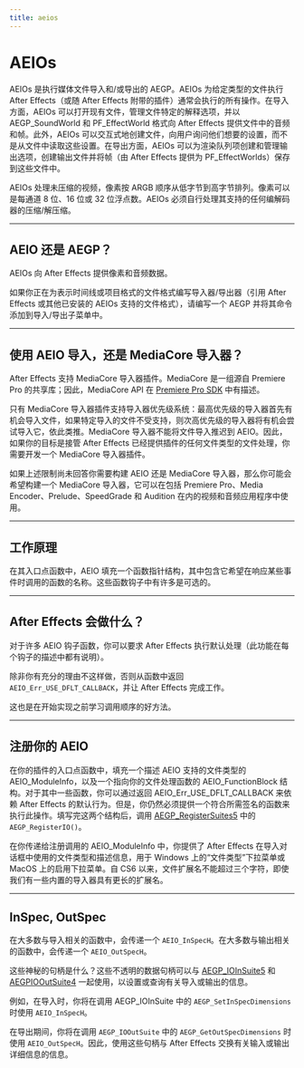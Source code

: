 ```yaml
---
title: aeios
---
```

# AEIOs

AEIOs 是执行媒体文件导入和/或导出的 AEGP。AEIOs 为给定类型的文件执行 After Effects（或随 After Effects 附带的插件）通常会执行的所有操作。在导入方面，AEIOs 可以打开现有文件，管理文件特定的解释选项，并以 AEGP_SoundWorld 和 PF_EffectWorld 格式向 After Effects 提供文件中的音频和帧。此外，AEIOs 可以交互式地创建文件，向用户询问他们想要的设置，而不是从文件中读取这些设置。在导出方面，AEIOs 可以为渲染队列项创建和管理输出选项，创建输出文件并将帧（由 After Effects 提供为 PF_EffectWorlds）保存到这些文件中。

AEIOs 处理未压缩的视频，像素按 ARGB 顺序从低字节到高字节排列。像素可以是每通道 8 位、16 位或 32 位浮点数。AEIOs 必须自行处理其支持的任何编解码器的压缩/解压缩。

---

## AEIO 还是 AEGP？

AEIOs 向 After Effects 提供像素和音频数据。

如果你正在为表示时间线或项目格式的文件格式编写导入器/导出器（引用 After Effects 或其他已安装的 AEIOs 支持的文件格式），请编写一个 AEGP 并将其命令添加到导入/导出子菜单中。

---

## 使用 AEIO 导入，还是 MediaCore 导入器？

After Effects 支持 MediaCore 导入器插件。MediaCore 是一组源自 Premiere Pro 的共享库；因此，MediaCore API 在 [Premiere Pro SDK](http://ppro-plugin-sdk.aenhancers.com/) 中有描述。

只有 MediaCore 导入器插件支持导入器优先级系统：最高优先级的导入器首先有机会导入文件，如果特定导入的文件不受支持，则次高优先级的导入器将有机会尝试导入它，依此类推。MediaCore 导入器不能将文件导入推迟到 AEIO。因此，如果你的目标是接管 After Effects 已经提供插件的任何文件类型的文件处理，你需要开发一个 MediaCore 导入器插件。

如果上述限制尚未回答你需要构建 AEIO 还是 MediaCore 导入器，那么你可能会希望构建一个 MediaCore 导入器，它可以在包括 Premiere Pro、Media Encoder、Prelude、SpeedGrade 和 Audition 在内的视频和音频应用程序中使用。

---

## 工作原理

在其入口点函数中，AEIO 填充一个函数指针结构，其中包含它希望在响应某些事件时调用的函数的名称。这些函数钩子中有许多是可选的。

---

## After Effects 会做什么？

对于许多 AEIO 钩子函数，你可以要求 After Effects 执行默认处理（此功能在每个钩子的描述中都有说明）。

除非你有充分的理由不这样做，否则从函数中返回 `AEIO_Err_USE_DFLT_CALLBACK`，并让 After Effects 完成工作。

这也是在开始实现之前学习调用顺序的好方法。

---

## 注册你的 AEIO

在你的插件的入口点函数中，填充一个描述 AEIO 支持的文件类型的 AEIO_ModuleInfo，以及一个指向你的文件处理函数的 AEIO_FunctionBlock 结构。对于其中一些函数，你可以通过返回 AEIO_Err_USE_DFLT_CALLBACK 来依赖 After Effects 的默认行为。但是，你仍然必须提供一个符合所需签名的函数来执行此操作。填写完这两个结构后，调用 [AEGP_RegisterSuites5](../aegps/aegp-suites.md#aegp_registersuites5) 中的 `AEGP_RegisterIO()`。

在你传递给注册调用的 AEIO_ModuleInfo 中，你提供了 After Effects 在导入对话框中使用的文件类型和描述信息，用于 Windows 上的“文件类型”下拉菜单或 MacOS 上的启用下拉菜单。自 CS6 以来，文件扩展名不能超过三个字符，即使我们有一些内置的导入器具有更长的扩展名。

---

## InSpec, OutSpec

在大多数与导入相关的函数中，会传递一个 `AEIO_InSpecH`。在大多数与输出相关的函数中，会传递一个 `AEIO_OutSpecH`。

这些神秘的句柄是什么？这些不透明的数据句柄可以与 [AEGP_IOInSuite5](new-kids-on-the-function-block.md#aegp_ioinsuite5) 和 [AEGPIOOutSuite4](new-kids-on-the-function-block.md#aegpiooutsuite4) 一起使用，以设置或查询有关导入或输出的信息。

例如，在导入时，你将在调用 AEGP_IOInSuite 中的 `AEGP_SetInSpecDimensions` 时使用 `AEIO_InSpecH`。

在导出期间，你将在调用 `AEGP_IOOutSuite` 中的 `AEGP_GetOutSpecDimensions` 时使用 `AEIO_OutSpecH`。因此，使用这些句柄与 After Effects 交换有关输入或输出详细信息的信息。